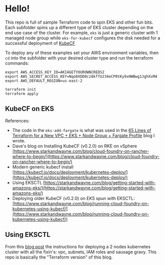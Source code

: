 # Hello!

This repo is full of sample Terraform code to spin EKS and other fun bits.  Each subfolder spins up a different type of EKS cluster depending on the end use case of the cluster.  For example, `eks` is just a generic cluster with 1 managed node group while `eks-for-kubecf` configures the disk needed for a successful deployment of [KubeCF](https://kubecf.io)

To deploy any of these examples set your AWS environment variables, then `cd` into the subfolder with your desired cluster type and run the terraform commands:

```
export AWS_ACCESS_KEY_ID=AKIAGETYOUROWNCREDS2
export AWS_SECRET_ACCESS_KEY=Nqo8XDD0cz8kffU234eCP0tKy9xHWBwg1JghXvM4
export AWS_DEFAULT_REGION=us-east-2

terraform init
terraform apply
```

## KubeCF on EKS

References:

 - The code in the `eks-add-fargate` is what was used in the [65 Lines of Terraform for a New VPC + EKS + Node Group + Fargate Profile](https://www.starkandwayne.com/blog/65-lines-of-terraform-for-a-new-vpc-eks-node-group-fargate-profile/) blog I wrote.
 - Dave's blog on Installing KubeCF (v0.2.0) on RKE on vSphere [https://www.starkandwayne.com/blog/cloud-foundry-on-rancher-where-to-begin/](https://www.starkandwayne.com/blog/cloud-foundry-on-rancher-where-to-begin/)
 - Modern generic kubecf install [https://kubecf.io/docs/deployment/kubernetes-deploy/](https://kubecf.io/docs/deployment/kubernetes-deploy/)
 - Using EKSCTL [https://starkandwayne.com/blog/getting-started-with-amazons-eks/](https://starkandwayne.com/blog/getting-started-with-amazons-eks/)
 - Deploying older KubeCF (v0.2.0) on EKS spun with EKSCTL: [https://www.starkandwayne.com/blog/running-cloud-foundry-on-kubernetes-using-kubecf/](https://www.starkandwayne.com/blog/running-cloud-foundry-on-kubernetes-using-kubecf/)

## Using EKSCTL

From this [blog post](https://starkandwayne.com/blog/getting-started-with-amazons-eks/) the instructions for deploying a 2 nodes kubernetes cluster with all the fixin's: vpc, subnets, IAM roles and sausage gravy.  This repo is basically the "Terraform version" of this blog.
